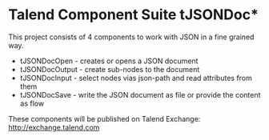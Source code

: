 # Talend Component Suite tJSONDoc*
This project consists of 4 components to work with JSON in a fine grained way.
* tJSONDocOpen - creates or opens a JSON document
* tJSONDocOutput - create sub-nodes to the document
* tJSONDocInput - select nodes vias json-path and read attributes from them
* tJSONDocSave - write the JSON document as file or provide the content as flow

These components will be published on Talend Exchange: http://exchange.talend.com
